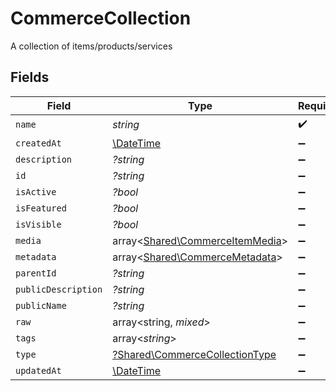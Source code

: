# CommerceCollection

A collection of items/products/services


## Fields

| Field                                                                           | Type                                                                            | Required                                                                        | Description                                                                     |
| ------------------------------------------------------------------------------- | ------------------------------------------------------------------------------- | ------------------------------------------------------------------------------- | ------------------------------------------------------------------------------- |
| `name`                                                                          | *string*                                                                        | :heavy_check_mark:                                                              | N/A                                                                             |
| `createdAt`                                                                     | [\DateTime](https://www.php.net/manual/en/class.datetime.php)                   | :heavy_minus_sign:                                                              | N/A                                                                             |
| `description`                                                                   | *?string*                                                                       | :heavy_minus_sign:                                                              | N/A                                                                             |
| `id`                                                                            | *?string*                                                                       | :heavy_minus_sign:                                                              | N/A                                                                             |
| `isActive`                                                                      | *?bool*                                                                         | :heavy_minus_sign:                                                              | N/A                                                                             |
| `isFeatured`                                                                    | *?bool*                                                                         | :heavy_minus_sign:                                                              | N/A                                                                             |
| `isVisible`                                                                     | *?bool*                                                                         | :heavy_minus_sign:                                                              | N/A                                                                             |
| `media`                                                                         | array<[Shared\CommerceItemMedia](../../Models/Shared/CommerceItemMedia.md)>     | :heavy_minus_sign:                                                              | N/A                                                                             |
| `metadata`                                                                      | array<[Shared\CommerceMetadata](../../Models/Shared/CommerceMetadata.md)>       | :heavy_minus_sign:                                                              | N/A                                                                             |
| `parentId`                                                                      | *?string*                                                                       | :heavy_minus_sign:                                                              | N/A                                                                             |
| `publicDescription`                                                             | *?string*                                                                       | :heavy_minus_sign:                                                              | N/A                                                                             |
| `publicName`                                                                    | *?string*                                                                       | :heavy_minus_sign:                                                              | N/A                                                                             |
| `raw`                                                                           | array<string, *mixed*>                                                          | :heavy_minus_sign:                                                              | N/A                                                                             |
| `tags`                                                                          | array<*string*>                                                                 | :heavy_minus_sign:                                                              | N/A                                                                             |
| `type`                                                                          | [?Shared\CommerceCollectionType](../../Models/Shared/CommerceCollectionType.md) | :heavy_minus_sign:                                                              | N/A                                                                             |
| `updatedAt`                                                                     | [\DateTime](https://www.php.net/manual/en/class.datetime.php)                   | :heavy_minus_sign:                                                              | N/A                                                                             |